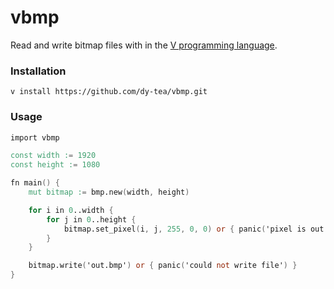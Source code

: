 # vbmp

Read and write bitmap files with in the [V programming language](https://vlang.io).

### Installation
```
v install https://github.com/dy-tea/vbmp.git
```

### Usage
```v
import vbmp

const width := 1920
const height := 1080

fn main() {
    mut bitmap := bmp.new(width, height)

    for i in 0..width {
        for j in 0..height {
            bitmap.set_pixel(i, j, 255, 0, 0) or { panic('pixel is out of bounds of image') }
        }
    }

    bitmap.write('out.bmp') or { panic('could not write file') }
}

```

